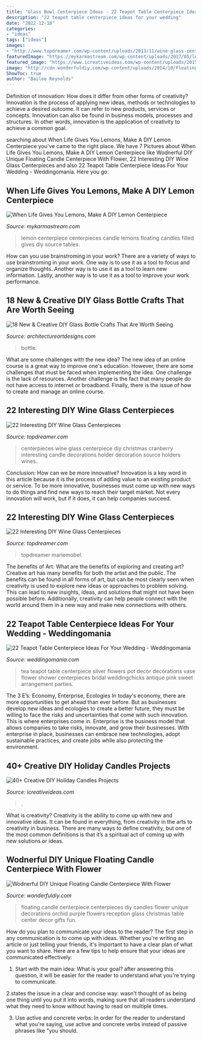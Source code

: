 ```yaml
---
title: "Glass Bowl Centerpiece Ideas - 22 Teapot Table Centerpiece Ideas For Your Wedding"
description: "22 teapot table centerpiece ideas for your wedding"
date: "2022-12-18"
categories:
- "ideas"
tags: ["ideas"]
images:
- "http://www.topdreamer.com/wp-content/uploads/2013/11/wine-glass-centerpiece-1-634x951.jpg"
featuredImage: "https://mykarmastream.com/wp-content/uploads/2017/05/lemon-centerpiece-3-1.jpg"
featured_image: "https://www.icreativeideas.com/wp-content/uploads/2015/10/candle12.jpg"
image: "http://cdn.wonderfuldiy.com/wp-content/uploads/2014/10/Floating-Candle-Centerpiece-With-Flower9.jpg"
ShowToc: true
author: "Bailee Reynolds"
---
```



Definition of innovation: How does it differ from other forms of creativity?
Innovation is the process of applying new ideas, methods or technologies to achieve a desired outcome. It can refer to new products, services or concepts. Innovation can also be found in business models, processes and structures. In other words, innovation is the application of creativity to achieve a common goal.

	

		
searching about When Life Gives You Lemons, Make A DIY Lemon Centerpiece you've came to the right place. We have 7 Pictures about When Life Gives You Lemons, Make A DIY Lemon Centerpiece like Wodnerful DIY Unique Floating Candle Centerpiece With Flower, 22 Interesting DIY Wine Glass Centerpieces and also 22 Teapot Table Centerpiece Ideas For Your Wedding - Weddingomania. Here you go:
		
    
## When Life Gives You Lemons, Make A DIY Lemon Centerpiece

<img loading=lazy src="https://mykarmastream.com/wp-content/uploads/2017/05/lemon-centerpiece-3-1.jpg" onerror="this.onerror=null;this.src='https://tse2.mm.bing.net/th?id=OIP.b-2OIbnEctVIxeQ9nUehkwHaLG&amp;pid=15.1';" alt="When Life Gives You Lemons, Make A DIY Lemon Centerpiece">

_Source: mykarmastream.com_

>lemon centerpiece centerpieces candle lemons floating candles filled gives diy source tables. 

	

How can you use brainstroming in your work?
There are a variety of ways to use brainstroming in your work. One way is to use it as a tool to focus and organize thoughts. Another way is to use it as a tool to learn new information. Lastly, another way is to use it as a tool to improve your work performance.

    
## 18 New &amp; Creative DIY Glass Bottle Crafts That Are Worth Seeing

<img loading=lazy src="https://www.architectureartdesigns.com/wp-content/uploads/2019/05/12-7-e1558879321345.jpg" onerror="this.onerror=null;this.src='https://tse4.mm.bing.net/th?id=OIP.tF_Qpd6yVjETpiwbCxY0twHaH9&amp;pid=15.1';" alt="18 New &amp; Creative DIY Glass Bottle Crafts That Are Worth Seeing">

_Source: architectureartdesigns.com_

>bottle. 

	

What are some challenges with the new idea?
The new idea of an online course is a great way to improve one's education. However, there are some challenges that must be faced when implementing the idea. One challenge is the lack of resources. Another challenge is the fact that many people do not have access to internet or broadband. Finally, there is the issue of how to create and manage an online course.

    
## 22 Interesting DIY Wine Glass Centerpieces

<img loading=lazy src="http://www.topdreamer.com/wp-content/uploads/2013/11/wine-glass-centerpiece-1-634x951.jpg" onerror="this.onerror=null;this.src='https://tse3.mm.bing.net/th?id=OIP.HGs-GVnytSgjEygraz3IsQHaLH&amp;pid=15.1';" alt="22 Interesting DIY Wine Glass Centerpieces">

_Source: topdreamer.com_

>centerpieces wine glass centerpiece diy christmas cranberry interesting candle decorations holder decoration source holders wines. 

	

Conclusion: How can we be more innovative?
Innovation is a key word in this article because it is the process of adding value to an existing product or service. To be more innovative, businesses must come up with new ways to do things and find new ways to reach their target market. Not every innovation will work, but if it does, it can help companies succeed.

    
## 22 Interesting DIY Wine Glass Centerpieces

<img loading=lazy src="https://topdreamer.com/wp-content/uploads/2013/11/wine-glass-centerpiece-14-634x845.jpg" onerror="this.onerror=null;this.src='https://tse4.mm.bing.net/th?id=OIP.3OvCfUWNmjJmAT-QRa9BuAHaJ3&amp;pid=15.1';" alt="22 Interesting DIY Wine Glass Centerpieces">

_Source: topdreamer.com_

>topdreamer mariemobel. 

	

The benefits of Art: What are the benefits of exploring and creating art?
Creative art has many benefits for both the artist and the public. The benefits can be found in all forms of art, but can be most clearly seen when creativity is used to explore new ideas or approaches to problem solving. This can lead to new insights, ideas, and solutions that might not have been possible before. Additionally, creativity can help people connect with the world around them in a new way and make new connections with others.

    
## 22 Teapot Table Centerpiece Ideas For Your Wedding - Weddingomania

<img loading=lazy src="http://i.weddingomania.com/2016/04/22-Teapot-Table-Centerpiece-Ideas-For-Your-Wedding.jpg" onerror="this.onerror=null;this.src='https://tse2.mm.bing.net/th?id=OIP.tISs7jUFx3vOY3B6rOlclwAAAA&amp;pid=15.1';" alt="22 Teapot Table Centerpiece Ideas For Your Wedding - Weddingomania">

_Source: weddingomania.com_

>tea teapot table centerpiece silver flowers pot decor decorations vase flower shower centerpieces bridal weddingchicks antique pink sweet arrangement parties. 

	

The 3 E’s: Economy, Enterprise, Ecologies
In today's economy, there are more opportunities to get ahead than ever before. But as businesses develop new ideas and ecologies to create a better future, they must be willing to face the risks and uncertainties that come with such innovation. This is where enterprises come in. Enterprise is the business model that allows companies to take risks, innovate, and grow their businesses. With enterprise in place, businesses can embrace new technologies, adopt sustainable practices, and create jobs while also protecting the environment.

    
## 40+ Creative DIY Holiday Candles Projects

<img loading=lazy src="https://www.icreativeideas.com/wp-content/uploads/2015/10/candle12.jpg" onerror="this.onerror=null;this.src='https://tse4.mm.bing.net/th?id=OIP.ThEmFlPfQOxBwtzkBdi2NgHaJ3&amp;pid=15.1';" alt="40+ Creative DIY Holiday Candles Projects">

_Source: icreativeideas.com_

>. 

	

What is creativity?
Creativity is the ability to come up with new and innovative ideas. It can be found in everything, from creativity in the arts to creativity in business. There are many ways to define creativity, but one of the most common definitions is that it’s a spiritual act of coming up with new solutions or ideas.

    
## Wodnerful DIY Unique Floating Candle Centerpiece With Flower

<img loading=lazy src="http://cdn.wonderfuldiy.com/wp-content/uploads/2014/10/Floating-Candle-Centerpiece-With-Flower9.jpg" onerror="this.onerror=null;this.src='https://tse3.mm.bing.net/th?id=OIP.Ork8fww5x3gMSWgzxhf9CQHaJ4&amp;pid=15.1';" alt="Wodnerful DIY Unique Floating Candle Centerpiece With Flower">

_Source: wonderfuldiy.com_

>floating candle centerpiece centerpieces diy candles flower unique decorations orchid purple flowers reception glass christmas table center decor gifts fun. 

	

How do you plan to communicate your ideas to the reader?
The first step in any communication is to come up with ideas. Whether you're writing an article or just telling your friends, it's important to have a clear plan of what you want to share. Here are a few tips to help ensure that your ideas are communicated effectively:
1. Start with the main idea: What is your goal? after answering this question, it will be easier for the reader to understand what you're trying to communicate.

2.states the issue in a clear and concise way: wasn't thought of as being one thing until you put it into words, making sure that all readers understand what they need to know without having to read on multiple times.

3. Use active and concrete verbs: In order for the reader to understand what you're saying, use active and concrete verbs instead of passive phrases like "you should.

